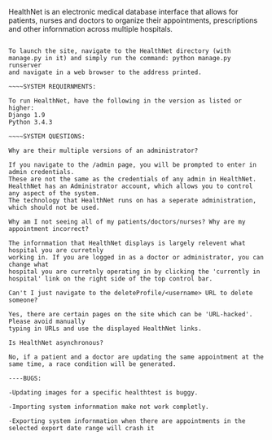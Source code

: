 HealthNet is an electronic medical database interface that allows for patients, nurses
and doctors to organize their appointments, prescriptions and other infornmation across multiple hospitals.

~~~~LAUNCH INSTRUCTIONS:

To launch the site, navigate to the HealthNet directory (with manage.py in it) and simply run the command: python manage.py runserver
and navigate in a web browser to the address printed.

~~~~SYSTEM REQUIRNMENTS:

To run HealthNet, have the following in the version as listed or higher:
Django 1.9
Python 3.4.3

~~~~SYSTEM QUESTIONS:

Why are their multiple versions of an administrator?

If you navigate to the /admin page, you will be prompted to enter in admin credentials.
These are not the same as the credentials of any admin in HealthNet.
HealthNet has an Administrator account, which allows you to control any aspect of the system.
The technology that HealthNet runs on has a seperate administration, which should not be used.

Why am I not seeing all of my patients/doctors/nurses? Why are my appointment incorrect?

The infornmation that HealthNet displays is largely relevent what hospital you are curretnly
working in. If you are logged in as a doctor or administrator, you can change what
hospital you are curretnly operating in by clicking the 'currently in hospital' link on the right side of the top control bar.

Can't I just navigate to the deleteProfile/<username> URL to delete someone?

Yes, there are certain pages on the site which can be 'URL-hacked'. Please avoid manually
typing in URLs and use the displayed HealthNet links.

Is HealthNet asynchronous?

No, if a patient and a doctor are updating the same appointment at the same time, a race condition will be generated.

----BUGS:

-Updating images for a specific healthtest is buggy.

-Importing system infornmation make not work completly.

-Exporting system infornmation when there are appointments in the selected export date range will crash it

